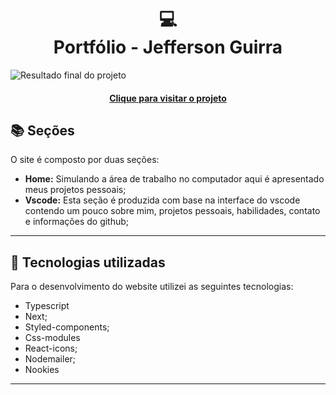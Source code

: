 <h1 align="center">
  💻<br>Portfólio - Jefferson Guirra
</h1>

![Resultado final do projeto](Assets/portfolio-read-me.JPG)

<h4 align="center"><a href="https://my-storage-jefferson.netlify.app/">Clique para visitar o projeto</a></h4>

## 📚 Seções

O site é composto por duas seções:

- **Home:** Simulando a área de trabalho no computador aqui é apresentado meus projetos pessoais;
- **Vscode:** Esta seção é produzida com base na interface do vscode contendo um pouco sobre mim, projetos pessoais, habilidades, contato e informações do github;

---

## 💼 Tecnologias utilizadas

Para o desenvolvimento do website utilizei as seguintes tecnologias:

- Typescript
- Next;
- Styled-components;
- Css-modules
- React-icons;
- Nodemailer;
- Nookies
---

